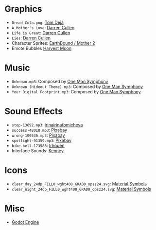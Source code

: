 # Graphics

  - `Dread Cola.png`: [Tom Deja](https://dribbble.com/shots/16093529-Give-in-to-the-Flavor)
  - `A Mother's Love`: [Darren Cullen](https://www.spellingmistakescostlives.com/)
  - `Life is Great`: [Darren Cullen](https://www.spellingmistakescostlives.com/)
  - `Lies`: [Darren Cullen](https://www.spellingmistakescostlives.com/)
  - Character Sprites: [EarthBound / Mother 2](https://www.spriters-resource.com/snes/earthbound/)
  - Emote Bubbles [Harvest Moon](https://www.spriters-resource.com/ds_dsi/harvestmoon/sheet/39017/)

# Music

  - `Unknown.mp3`: Composed by [One Man Symphony](https://onemansymphony.bandcamp.com/album/wreckage-free)
  - `Unknown (Hideout Theme).mp3`: Composed by [One Man Symphony](https://onemansymphony.bandcamp.com/album/a-wrench-in-the-works-free)
  - `Your Digital Footprint.mp3`: Composed by [One Man Symphony](https://onemansymphony.bandcamp.com/album/a-wrench-in-the-works-free)

# Sound Effects

  - `stop-13692.mp3`: [irinairinafomicheva](https://pixabay.com/sound-effects/stop-13692/)
  - `success-48018.mp3`: [Pixabay](https://pixabay.com/sound-effects/click-metal-loud-2-95682/)
  - `wrong-100536.mp3`: [Pixabay](https://pixabay.com/sound-effects/wrong-100536/)
  - `spotlight-91359.mp3`: [Pixabay](https://pixabay.com/sound-effects/spotlight-91359/)
  - `bike-bell-173588`: [Irhouen](https://pixabay.com/sound-effects/bike-bell-173588/)
  - Interface Sounds: [Kenney](https://www.kenney.nl)


# Icons

  - `clear_day_24dp_FILL0_wght400_GRAD0_opsz24.svg`: [Material Symbols](https://fonts.google.com/icons)
  - `clear_night_24dp_FILL0_wght400_GRAD0_opsz24.svg`: [Material Symbols](https://fonts.google.com/icons)

# Misc

  - [Godot Engine](https://godotengine.org/)
